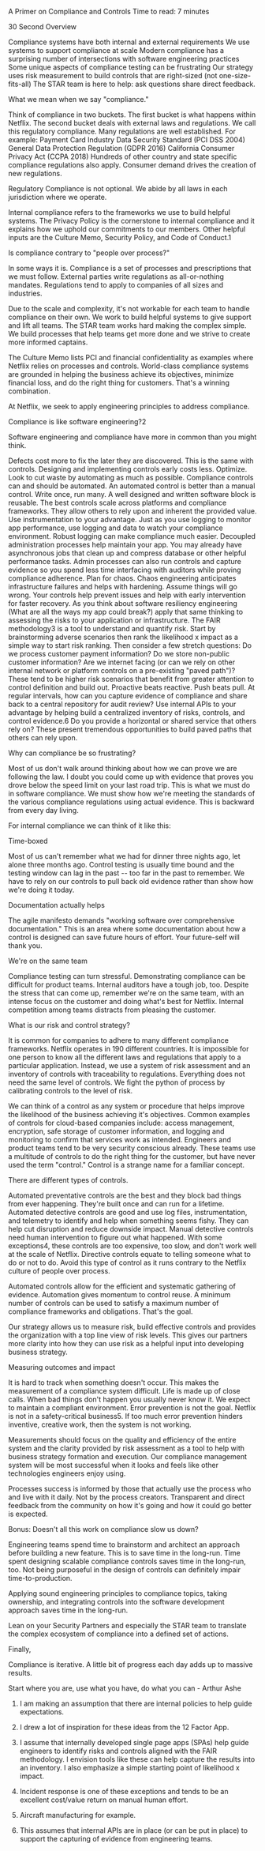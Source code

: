 A Primer on Compliance and Controls
Time to read: 7 minutes

30 Second Overview
<insert Video>

Compliance systems have both internal and external requirements
We use systems to support compliance at scale
Modern compliance has a surprising number of intersections with software engineering practices
Some unique aspects of compliance testing can be frustrating
Our strategy uses risk measurement to build controls that are right-sized (not one-size-fits-all)
The STAR team is here to help: ask questions share direct feedback.

What we mean when we say "compliance."

Think of compliance in two buckets.  The first bucket is what happens within Netflix.  The second bucket deals with external laws and regulations.  We call this regulatory compliance. Many regulations are well established.  For example:
Payment Card Industry Data Security Standard (PCI DSS 2004)
General Data Protection Regulation (GDPR 2016)
California Consumer Privacy Act (CCPA 2018)
Hundreds of other country and state specific compliance regulations also apply. Consumer demand drives the creation of new regulations.

Regulatory Compliance is not optional.  We abide by all laws in each jurisdiction where we operate.

Internal compliance refers to the frameworks we use to build helpful  systems.  The Privacy Policy is the cornerstone to internal compliance and it explains how we uphold our commitments to our members. Other helpful inputs are the Culture Memo, Security Policy, and Code of Conduct.1

Is compliance contrary to "people over process?"

In some ways it is.  Compliance is a set of processes and prescriptions that we must follow.  External parties write  regulations as all-or-nothing mandates. Regulations tend to apply to companies of all sizes and industries.

Due to the scale and complexity, it's not workable for each team to handle compliance on their own. We work to build helpful systems to give support and lift all teams. The STAR team works hard making the complex simple. We build processes that help teams get more done and we strive to create more informed captains.

The Culture Memo lists PCI and financial confidentiality as examples where Netflix relies on processes and controls. World-class compliance systems are grounded in helping the business achieve its objectives, minimize financial loss, and do the right thing for customers.  That's a winning combination.

At Netflix, we seek to apply engineering principles to address compliance.

Compliance is like software engineering?2

Software engineering and compliance have more in common than you might think.

Defects cost more to fix the later they are discovered.  This is the same with controls.  Designing and implementing controls early costs less.
Optimize. Look to cut waste by automating as much as possible. Compliance controls can and should be automated.  An automated control is better than a manual control.
Write once, run many.  A well designed and written software block is reusable. The best controls scale across platforms and compliance frameworks. They allow others to rely upon and inherent the provided value.
Use instrumentation to your advantage. Just as you use logging to monitor app performance, use logging and data to watch your compliance environment. Robust logging can make compliance much easier.
Decoupled administration processes help maintain your app. You may already have asynchronous jobs that clean up and compress database or other helpful performance tasks. Admin processes can also run controls and capture evidence so you spend less time interfacing with auditors while proving compliance adherence.
Plan for chaos.  Chaos engineering anticipates infrastructure failures and helps with hardening.  Assume things will go wrong. Your controls help prevent issues and help with early intervention for faster recovery.
As you think about software resiliency engineering (What are all the ways my app could break?) apply that same thinking to assessing the risks to your application or infrastructure. The FAIR methodology3 is a tool to understand and quantify risk. Start by brainstorming adverse scenarios then rank the likelihood x impact as a simple way to start risk ranking. Then consider a few stretch questions: Do we process customer payment information? Do we store non-public customer information? Are we internet facing (or can we rely on other internal network or platform controls on a pre-existing "paved path")? These tend to be higher risk scenarios that benefit from greater attention to control definition and build out.
Proactive beats reactive.  Push beats pull. At regular intervals, how can you capture evidence of compliance and share back to a central repository for audit review? Use internal APIs to your advantage by helping build a centralized inventory of risks, controls, and control evidence.6
Do you provide a horizontal or shared service that others rely on? These present tremendous opportunities to build paved paths that others can rely upon.

Why can compliance be so frustrating?

Most of us don't walk around thinking about how we can prove we are following the law.  I doubt you could come up with evidence that proves you drove below the speed limit on your last road trip. This is what we must do in software compliance.  We must show  how we're meeting the standards of the various compliance regulations using actual evidence.  This is backward from every day living.

For internal compliance we can think of it like this:

<Insert Drawing>

Time-boxed

Most of us can't remember what we had for dinner three nights ago, let alone three months ago.  Control testing is usually time bound and the testing window can lag in the past -- too far in the past to remember. We have to rely on our controls to pull back old evidence rather than show how we're doing it today.

Documentation actually helps

The agile manifesto demands "working software over comprehensive documentation." This is an area where some documentation about how a control is designed can save future hours of effort. Your future-self will thank you.

We're on the same team

Compliance testing can turn stressful.  Demonstrating compliance can be difficult for product teams.  Internal auditors have a tough job, too. Despite the stress that can come up, remember we're on the same team, with an intense focus on the customer and doing what's best for Netflix.  Internal competition among teams distracts from pleasing the customer.

What is our risk and control strategy?

It is common for companies to adhere to many different compliance frameworks. Netflix operates in 190 different countries. It is impossible for one person to know all the different laws and regulations that apply to a particular application. Instead, we use a system of risk assessment and an inventory of controls with traceability to regulations. Everything does not need the same level of controls. We fight the python of process by calibrating controls to the level of risk.

We can think of a control as any system or procedure that helps improve the likelihood of the business achieving it's objectives. Common examples of controls for cloud-based companies include: access management, encryption, safe storage of customer information, and logging and monitoring to confirm that services work as intended. Engineers and product teams tend to be very security conscious already. These teams use a multitude of controls to do the right thing for the customer, but have never used the term "control."  Control is a strange name for a familiar concept.

There are different types of controls.

Automated preventative controls are the best and they block bad things from ever happening. They're built once and can run for a lifetime.
Automated detective controls are good and use log files, instrumentation, and telemetry to identify and help when something seems fishy.  They can help cut disruption and reduce downside impact.
Manual detective controls need human intervention to figure out what happened. With some exceptions4, these controls are too expensive, too slow, and don't work well at the scale of Netflix.
Directive controls equate to telling someone what to do or not to do.  Avoid this type of control as it runs contrary to the Netflix culture of people over process.

Automated controls allow for the efficient and systematic gathering of evidence.  Automation gives momentum to control reuse. A minimum number of controls can be used to satisfy a maximum number of compliance frameworks and obligations. That's the goal.

Our strategy allows us to measure risk, build effective controls and provides the organization with a top line view of risk levels. This gives our partners more clarity into how they can use risk as a helpful input into developing business strategy.

Measuring outcomes and impact

It is hard to track when something doesn't occur. This makes the measurement of a compliance system difficult.  Life is made up of close calls.  When bad things don't happen you usually never know it. We expect to maintain a compliant environment. Error prevention is not the goal. Netflix is not in a safety-critical business5. If too much error prevention hinders inventive, creative work, then the system is not working.

 Measurements should focus on the quality and efficiency of the entire system and the clarity provided by risk assessment as a tool to help with business strategy formation and execution. Our compliance management system will be most successful when it looks and feels like other technologies engineers enjoy using.

Processes success is informed by those that actually use the process who and live with it daily.  Not by the process creators. Transparent and direct feedback from the community on how it's going and how it could go better is expected.

Bonus: Doesn't all this work on compliance slow us down?

Engineering teams spend time to brainstorm and architect an approach before building a new feature. This is to save time in the long-run.  Time spent designing scalable compliance controls saves time in the long-run, too. Not being purposeful in the design of controls can definitely impair time-to-production.

Applying sound engineering principles to compliance topics, taking ownership, and integrating controls into the software development approach saves time in the long-run. 

Lean on your Security Partners and especially the STAR team to  translate the complex ecosystem of compliance into a defined set of actions.

Finally,

Compliance is iterative. A little bit of progress each day adds up to massive results. 

Start where you are, use what you have, do what you can - Arthur Ashe

1. I am making an assumption that there are internal policies to help guide expectations.

2. I drew a lot of inspiration for these ideas from the 12 Factor App.

3. I assume that internally developed single page apps (SPAs) help guide engineers to identify risks and controls aligned with the FAIR methodology.  I envision tools like these can help capture the results into an inventory. I also emphasize a simple starting point of likelihood x impact.

4. Incident response is one of these exceptions and tends to be an excellent cost/value return on manual human effort.

5. Aircraft manufacturing for example.

6. This assumes that internal APIs are in place (or can be put in place) to support the capturing of evidence from engineering teams.
